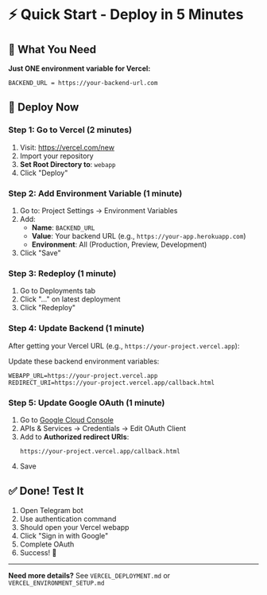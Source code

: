 # ⚡ Quick Start - Deploy in 5 Minutes

## 🎯 What You Need

**Just ONE environment variable for Vercel:**
```
BACKEND_URL = https://your-backend-url.com
```

## 🚀 Deploy Now

### Step 1: Go to Vercel (2 minutes)
1. Visit: https://vercel.com/new
2. Import your repository
3. **Set Root Directory to**: `webapp`
4. Click "Deploy"

### Step 2: Add Environment Variable (1 minute)
1. Go to: Project Settings → Environment Variables
2. Add:
   - **Name**: `BACKEND_URL`
   - **Value**: Your backend URL (e.g., `https://your-app.herokuapp.com`)
   - **Environment**: All (Production, Preview, Development)
3. Click "Save"

### Step 3: Redeploy (1 minute)
1. Go to Deployments tab
2. Click "..." on latest deployment
3. Click "Redeploy"

### Step 4: Update Backend (1 minute)
After getting your Vercel URL (e.g., `https://your-project.vercel.app`):

Update these backend environment variables:
```
WEBAPP_URL=https://your-project.vercel.app
REDIRECT_URI=https://your-project.vercel.app/callback.html
```

### Step 5: Update Google OAuth (1 minute)
1. Go to [Google Cloud Console](https://console.cloud.google.com)
2. APIs & Services → Credentials → Edit OAuth Client
3. Add to **Authorized redirect URIs**:
   ```
   https://your-project.vercel.app/callback.html
   ```
4. Save

## ✅ Done! Test It

1. Open Telegram bot
2. Use authentication command
3. Should open your Vercel webapp
4. Click "Sign in with Google"
5. Complete OAuth
6. Success! 🎉

---

**Need more details?** See `VERCEL_DEPLOYMENT.md` or `VERCEL_ENVIRONMENT_SETUP.md`
